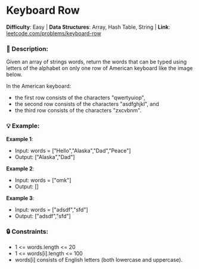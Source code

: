 # Keyboard Row
**Difficulty**: Easy | **Data Structures**: Array, Hash Table, String | **Link**: [leetcode.com/problems/keyboard-row](https://leetcode.com/problems/keyboard-row)

### **:page_facing_up: Description**:

Given an array of strings words, return the words that can be typed using letters of the alphabet on only one row of American keyboard like the image below.

In the American keyboard:
- the first row consists of the characters "qwertyuiop",
- the second row consists of the characters "asdfghjkl", and
- the third row consists of the characters "zxcvbnm".

### **:bulb: Example**:

**Example 1**:
- Input: words = ["Hello","Alaska","Dad","Peace"]
- Output: ["Alaska","Dad"]

**Example 2**:
- Input: words = ["omk"]
- Output: []

**Example 3**:
- Input: words = ["adsdf","sfd"]
- Output: ["adsdf","sfd"]

### **:lock: Constraints**:

- 1 <= words.length <= 20
- 1 <= words[i].length <= 100
- words[i] consists of English letters (both lowercase and uppercase). 
